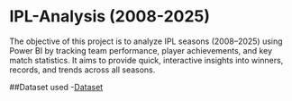 # IPL-Analysis (2008-2025)

The objective of this project is to analyze IPL seasons (2008–2025) using Power BI by tracking team performance, player achievements, and key match statistics.
It aims to provide quick, interactive insights into winners, records, and trends across all seasons.

##Dataset used
-<a href="https://github.com/pkblue93-rgb/IPL-Analysis-dashboard-2008-2025/blob/main/teams_data.csv">Dataset</a>
